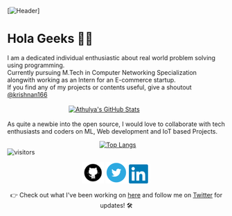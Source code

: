 [![Header](https://raw.githubusercontent.com/krishnan166/<OWNER>/<OWNER>/readme_header.png "Header")]

# Hola Geeks 👋🏽

I am a dedicated individual enthusiastic about real world problem solving using programming. 
<br/>Currently pursuing M.Tech in Computer Networking Specialization alongwith working as an Intern for an E-commerce startup. 
<br/>If you find any of my projects or contents useful, give a shoutout [@krishnan166](https://twitter.com/krishnan166)
<br/><br/>&nbsp;&nbsp;&nbsp;&nbsp;&nbsp;&nbsp;&nbsp;&nbsp;&nbsp;&nbsp;&nbsp;&nbsp;&nbsp;&nbsp;&nbsp;&nbsp;&nbsp;&nbsp;&nbsp;&nbsp;&nbsp;&nbsp;&nbsp;&nbsp;&nbsp;&nbsp;&nbsp;&nbsp;&nbsp;
&nbsp;&nbsp;&nbsp;&nbsp;&nbsp;&nbsp;[![Athulya's GitHub Stats](https://github-readme-stats.vercel.app/api?username=krishnan166&hide=contribs,prs&count_private=true&show_icons=true&theme=radical)](https://github.com/krishnan166/github-readme-stats )
<br/><br/>
As quite a newbie into the open source, I would love to collaborate with tech enthusiasts and coders on ML, Web development and IoT based Projects.

&nbsp;&nbsp;&nbsp;&nbsp;&nbsp;&nbsp;&nbsp;&nbsp;&nbsp;&nbsp;&nbsp;&nbsp;&nbsp;&nbsp;&nbsp;&nbsp;&nbsp;&nbsp;&nbsp;&nbsp;&nbsp;&nbsp;&nbsp;&nbsp;&nbsp;&nbsp;&nbsp;&nbsp;&nbsp;
&nbsp;&nbsp;&nbsp;&nbsp;&nbsp;&nbsp;&nbsp;&nbsp;&nbsp;&nbsp;&nbsp;&nbsp;&nbsp;&nbsp;&nbsp;&nbsp;&nbsp;&nbsp;&nbsp;&nbsp;&nbsp;&nbsp;&nbsp;&nbsp;[![Top Langs](https://github-readme-stats.vercel.app/api/top-langs/?username=krishnan166&show_icons=true&theme=radical&hide=hack&layout=compact)](https://github.com/krishnan166/github-readme-stats)
<br/>![visitors](https://visitor-badge.glitch.me/badge?page_id=$krishnan166)


<p align="center">
	<a href="https://github.com/krishnan166"><img src="/imgs/github.png" alt="GitHub" width=50></a>
	<a href="https://twitter.com/krishnan166"><img src="/imgs/twitter.png" alt="Twitter" width=50></a>
	<a href="https://www.linkedin.com/in/athulya-krishnan166"><img src="imgs/linkedin.png" alt="LinkedIn" width=50></a>
</p>

<p align="center">👉 Check out what I've been working on 
	<a href="https://github.com/krishnan166">here</a> and follow me on <a href="https://twitter.com/krishnan166"> Twitter</a> for updates! 🛠️ </p>
<!--
**krishnan166/krishnan166** is a ✨ _special_ ✨ repository because its `README.md` (this file) appears on your GitHub profile.

Here are some ideas to get you started:

- 🔭 I’m currently working on ...
- 🌱 I’m currently learning ...
- 👯 I’m looking to collaborate on ...
- 🤔 I’m looking for help with ...
- 💬 Ask me about ...
- 📫 How to reach me: ...
- 😄 Pronouns: ...
- ⚡ Fun fact: ...
-->
